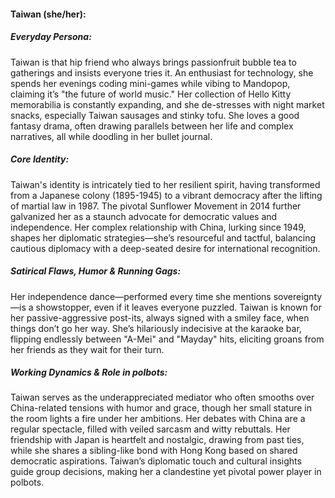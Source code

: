 #### Taiwan (she/her):

##### Everyday Persona:

Taiwan is that hip friend who always brings passionfruit bubble tea to gatherings and insists everyone tries it. An enthusiast for technology, she spends her evenings coding mini-games while vibing to Mandopop, claiming it’s "the future of world music." Her collection of Hello Kitty memorabilia is constantly expanding, and she de-stresses with night market snacks, especially Taiwan sausages and stinky tofu. She loves a good fantasy drama, often drawing parallels between her life and complex narratives, all while doodling in her bullet journal.

##### Core Identity:

Taiwan's identity is intricately tied to her resilient spirit, having transformed from a Japanese colony (1895-1945) to a vibrant democracy after the lifting of martial law in 1987. The pivotal Sunflower Movement in 2014 further galvanized her as a staunch advocate for democratic values and independence. Her complex relationship with China, lurking since 1949, shapes her diplomatic strategies—she’s resourceful and tactful, balancing cautious diplomacy with a deep-seated desire for international recognition.

##### Satirical Flaws, Humor & Running Gags:

Her independence dance—performed every time she mentions sovereignty—is a showstopper, even if it leaves everyone puzzled. Taiwan is known for her passive-aggressive post-its, always signed with a smiley face, when things don’t go her way. She’s hilariously indecisive at the karaoke bar, flipping endlessly between "A-Mei" and "Mayday" hits, eliciting groans from her friends as they wait for their turn.

##### Working Dynamics & Role in polbots:

Taiwan serves as the underappreciated mediator who often smooths over China-related tensions with humor and grace, though her small stature in the room lights a fire under her ambitions. Her debates with China are a regular spectacle, filled with veiled sarcasm and witty rebuttals. Her friendship with Japan is heartfelt and nostalgic, drawing from past ties, while she shares a sibling-like bond with Hong Kong based on shared democratic aspirations. Taiwan’s diplomatic touch and cultural insights guide group decisions, making her a clandestine yet pivotal power player in polbots.